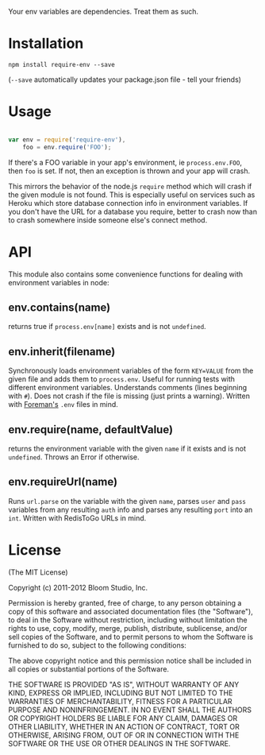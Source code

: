Your env variables are dependencies. Treat them as such.

# Installation

`npm install require-env --save`

(`--save` automatically updates your package.json file - tell your friends)

# Usage

```javascript

var env = require('require-env'),
    foo = env.require('FOO');

```

If there's a FOO variable in your app's environment, ie `process.env.FOO`, then `foo` is set. If not, then an exception is thrown and your app will crash.

This mirrors the behavior of the node.js `require` method which will crash if the given module is not found. This is especially useful on services such as Heroku which store database connection info in environment variables. If you don't have the URL for a database you require, better to crash now than to crash somewhere inside someone else's connect method.

# API

This module also contains some convenience functions for dealing with environment variables in node:

## env.contains(name)

returns true if `process.env[name]` exists and is not `undefined`.

## env.inherit(filename)

Synchronously loads environment variables of the form `KEY=VALUE` from the given file and adds them to `process.env`. Useful for running tests with different environment variables. Understands comments (lines beginning with `#`). Does not crash if the file is missing (just prints a warning). Written with [Foreman's](https://github.com/ddollar/foreman) `.env` files in mind.

## env.require(name, defaultValue)

returns the environment variable with the given `name` if it exists and is not `undefined`. Throws an Error if otherwise.

## env.requireUrl(name)

Runs `url.parse` on the variable with the given `name`, parses `user` and `pass` variables from any resulting `auth` info and parses any resulting `port` into an `int`. Written with RedisToGo URLs in mind.

# License

(The MIT License)

Copyright (c) 2011-2012 Bloom Studio, Inc.

Permission is hereby granted, free of charge, to any person obtaining a copy
of this software and associated documentation files (the "Software"), to deal
in the Software without restriction, including without limitation the rights
to use, copy, modify, merge, publish, distribute, sublicense, and/or sell
copies of the Software, and to permit persons to whom the Software is
furnished to do so, subject to the following conditions:

The above copyright notice and this permission notice shall be included in
all copies or substantial portions of the Software.

THE SOFTWARE IS PROVIDED "AS IS", WITHOUT WARRANTY OF ANY KIND, EXPRESS OR
IMPLIED, INCLUDING BUT NOT LIMITED TO THE WARRANTIES OF MERCHANTABILITY,
FITNESS FOR A PARTICULAR PURPOSE AND NONINFRINGEMENT. IN NO EVENT SHALL THE
AUTHORS OR COPYRIGHT HOLDERS BE LIABLE FOR ANY CLAIM, DAMAGES OR OTHER
LIABILITY, WHETHER IN AN ACTION OF CONTRACT, TORT OR OTHERWISE, ARISING FROM,
OUT OF OR IN CONNECTION WITH THE SOFTWARE OR THE USE OR OTHER DEALINGS IN
THE SOFTWARE.
